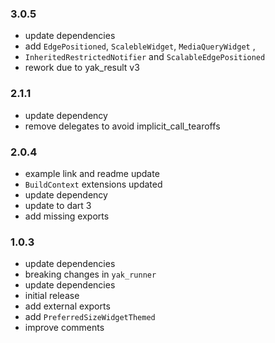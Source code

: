 ### 3.0.5
- update dependencies
- add `EdgePositioned`, `ScalebleWidget`, `MediaQueryWidget` , 
- `InheritedRestrictedNotifier` and `ScalableEdgePositioned`
- rework due to yak_result v3

### 2.1.1
- update dependency
- remove delegates to avoid implicit_call_tearoffs

### 2.0.4
- example link and readme update
- `BuildContext` extensions updated
- update dependency
- update to dart 3
- add missing exports

### 1.0.3
- update dependencies
- breaking changes in `yak_runner`
- update dependencies
- initial release
- add external exports
- add `PreferredSizeWidgetThemed`
- improve comments
